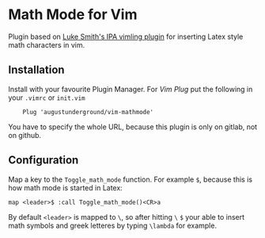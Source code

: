 # Math Mode for Vim

Plugin based on [Luke Smith's IPA vimling plugin](https://gitlab.com/LukeSmithxyz/vimling)
for inserting Latex style math characters in vim.

## Installation

Install with your favourite Plugin Manager. 
For _Vim Plug_ put the following in your `.vimrc` or `init.vim`

```
    Plug 'augustunderground/vim-mathmode'
```

You have to specify the whole URL, because this plugin is only on gitlab, not on github.

## Configuration

Map a key to the `Toggle_math_mode` function. For example `$`, because this is
how math mode is started in Latex:

```
map <leader>$ :call Toggle_math_mode()<CR>a
```

By default `<leader>` is mapped to `\`, so after hitting `\` `$` your able to insert
math symbols and greek letteres by typing `\lambda` for example.
